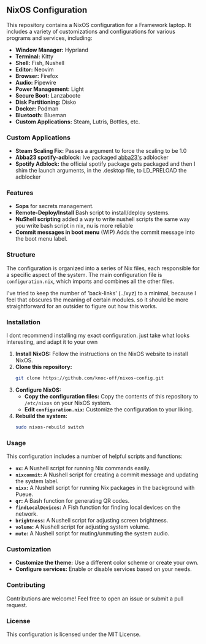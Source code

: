 ## NixOS Configuration

This repository contains a NixOS configuration for a Framework laptop. It includes a variety of customizations and configurations for various programs and services, including:

* **Window Manager:** Hyprland
* **Terminal:** Kitty
* **Shell:** Fish, Nushell
* **Editor:** Neovim
* **Browser:** Firefox
* **Audio:** Pipewire
* **Power Management:** Light
* **Secure Boot:** Lanzaboote
* **Disk Partitioning:** Disko
* **Docker:** Podman
* **Bluetooth:** Blueman
* **Custom Applications:** Steam, Lutris, Bottles, etc.

### Custom Applications
* **Steam Scaling Fix:** Passes a argument to force the scaling to be 1.0
* **Abba23 spotify-adblock:** Ive packaged [abba23's](https://github.com/abba23/spotify-adblock) adblocker
* **Spotify Adblock:** the official spotify package gets packaged and then I shim the launch arguments, in the .desktop file, to LD_PRELOAD the adblocker

### Features
* **Sops** for secrets management.
* **Remote-Deploy/Install** Bash script to install/deploy systems.
* **NuShell scripting** added a way to write nushell scripts the same way you write bash script in nix, nu is more reliable
* **Commit messages in boot menu** (WIP) Adds the commit message into the boot menu label.


### Structure

The configuration is organized into a series of Nix files, each responsible for a specific aspect of the system.
The main configuration file is `configuration.nix`, which imports and combines all the other files.

I've tried to keep the number of 'back-links' (../xyz) to a minimal, because I feel that obscures the meaning of certain modules.
so it should be more straightforward for an outsider to figure out how this works.

### Installation

I dont recommend installing my exact configuration. just take what looks interesting, and adapt it to your own

1. **Install NixOS:** Follow the instructions on the NixOS website to install NixOS.
2. **Clone this repository:**
   ```bash
   git clone https://github.com/knoc-off/nixos-config.git
   ```
3. **Configure NixOS:**
   * **Copy the configuration files:** Copy the contents of this repository to `/etc/nixos` on your NixOS system.
   * **Edit `configuration.nix`:** Customize the configuration to your liking.
4. **Rebuild the system:**
   ```bash
   sudo nixos-rebuild switch
   ```

### Usage

This configuration includes a number of helpful scripts and functions:

* **`nx`:** A Nushell script for running Nix commands easily.
* **`nixcommit`:** A Nushell script for creating a commit message and updating the system label.
* **`nixx`:** A Nushell script for running Nix packages in the background with Pueue.
* **`qr`:** A Bash function for generating QR codes.
* **`findLocalDevices`:** A Fish function for finding local devices on the network.
* **`brightness`:** A Nushell script for adjusting screen brightness.
* **`volume`:** A Nushell script for adjusting system volume.
* **`mute`:** A Nushell script for muting/unmuting the system audio.

### Customization

* **Customize the theme:** Use a different color scheme or create your own.
* **Configure services:** Enable or disable services based on your needs.

### Contributing

Contributions are welcome! Feel free to open an issue or submit a pull request.

### License

This configuration is licensed under the MIT License.
